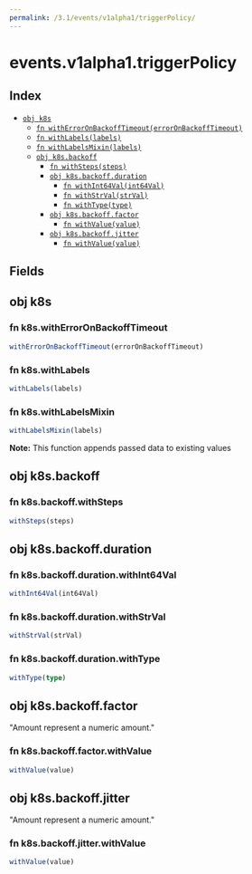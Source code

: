 ```yaml
---
permalink: /3.1/events/v1alpha1/triggerPolicy/
---
```


# events.v1alpha1.triggerPolicy



## Index

* [`obj k8s`](#obj-k8s)
  * [`fn withErrorOnBackoffTimeout(errorOnBackoffTimeout)`](#fn-k8switherroronbackofftimeout)
  * [`fn withLabels(labels)`](#fn-k8swithlabels)
  * [`fn withLabelsMixin(labels)`](#fn-k8swithlabelsmixin)
  * [`obj k8s.backoff`](#obj-k8sbackoff)
    * [`fn withSteps(steps)`](#fn-k8sbackoffwithsteps)
    * [`obj k8s.backoff.duration`](#obj-k8sbackoffduration)
      * [`fn withInt64Val(int64Val)`](#fn-k8sbackoffdurationwithint64val)
      * [`fn withStrVal(strVal)`](#fn-k8sbackoffdurationwithstrval)
      * [`fn withType(type)`](#fn-k8sbackoffdurationwithtype)
    * [`obj k8s.backoff.factor`](#obj-k8sbackofffactor)
      * [`fn withValue(value)`](#fn-k8sbackofffactorwithvalue)
    * [`obj k8s.backoff.jitter`](#obj-k8sbackoffjitter)
      * [`fn withValue(value)`](#fn-k8sbackoffjitterwithvalue)

## Fields

## obj k8s



### fn k8s.withErrorOnBackoffTimeout

```ts
withErrorOnBackoffTimeout(errorOnBackoffTimeout)
```



### fn k8s.withLabels

```ts
withLabels(labels)
```



### fn k8s.withLabelsMixin

```ts
withLabelsMixin(labels)
```



**Note:** This function appends passed data to existing values

## obj k8s.backoff



### fn k8s.backoff.withSteps

```ts
withSteps(steps)
```



## obj k8s.backoff.duration



### fn k8s.backoff.duration.withInt64Val

```ts
withInt64Val(int64Val)
```



### fn k8s.backoff.duration.withStrVal

```ts
withStrVal(strVal)
```



### fn k8s.backoff.duration.withType

```ts
withType(type)
```



## obj k8s.backoff.factor

"Amount represent a numeric amount."

### fn k8s.backoff.factor.withValue

```ts
withValue(value)
```



## obj k8s.backoff.jitter

"Amount represent a numeric amount."

### fn k8s.backoff.jitter.withValue

```ts
withValue(value)
```

